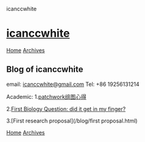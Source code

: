 icanccwhite             

[icanccwhite](/)
================

[Home](/) [Archives](/archives)

Blog of icanccwhite
-----------------------------------------
email: icanccwhite@gmail.com
Tel: +86 19256131214



Academic:
1.[patchwork组图心得](/blog/patchwork组图心得.html)

2.[First Biology Question: did it get in my finger?](/blog/First_biology_question.html)

3.[First research proposal](/blog/first proposal.html)

[Home](/) [Archives](/archives)
